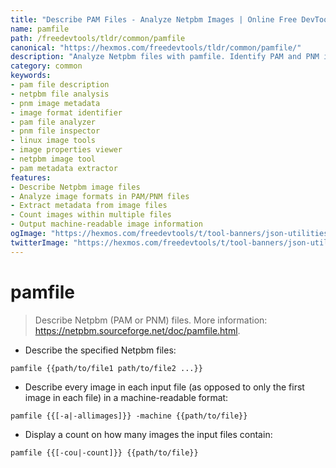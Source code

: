 ```yaml
---
title: "Describe PAM Files - Analyze Netpbm Images | Online Free DevTools by Hexmos"
name: pamfile
path: /freedevtools/tldr/common/pamfile
canonical: "https://hexmos.com/freedevtools/tldr/common/pamfile/"
description: "Analyze Netpbm files with pamfile. Identify PAM and PNM image properties and formats. Free online tool, no registration required."
category: common
keywords:
- pam file description
- netpbm file analysis
- pnm image metadata
- image format identifier
- pam file analyzer
- pnm file inspector
- linux image tools
- image properties viewer
- netpbm image tool
- pam metadata extractor
features:
- Describe Netpbm image files
- Analyze image formats in PAM/PNM files
- Extract metadata from image files
- Count images within multiple files
- Output machine-readable image information
ogImage: "https://hexmos.com/freedevtools/t/tool-banners/json-utilities-banner.png"
twitterImage: "https://hexmos.com/freedevtools/t/tool-banners/json-utilities-banner.png"
---
```


# pamfile

> Describe Netpbm (PAM or PNM) files.
> More information: <https://netpbm.sourceforge.net/doc/pamfile.html>.

- Describe the specified Netpbm files:

`pamfile {{path/to/file1 path/to/file2 ...}}`

- Describe every image in each input file (as opposed to only the first image in each file) in a machine-readable format:

`pamfile {{[-a|-allimages]}} -machine {{path/to/file}}`

- Display a count on how many images the input files contain:

`pamfile {{[-cou|-count]}} {{path/to/file}}`
